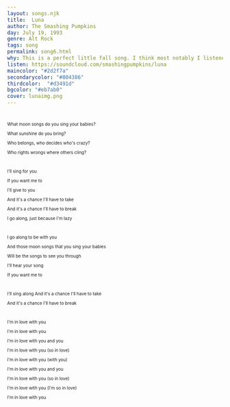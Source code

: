```yaml
---
layout: songs.njk
title:  Luna
author: The Smashing Pumpkins
day: July 19, 1993
genre: Alt Rock
tags: song
permalink: song6.html
why: This is a perfect little fall song. I think most notably I listened to this on the Metro North on the way to Cold Spring in 2023. Very sweet. Very serene. 
listen: https://soundcloud.com/smashingpumpkins/luna
maincolor: "#2d2f7a"
secondarycolor: "#804386"
thirdcolor:  "#d3491d"
bgcolor: "#eb7ab0"
cover: lunaimg.png
---
```

<div style="font-size:10px;">
&nbsp<p>
What moon songs do you sing your babies?<p>
What sunshine do you bring?<p>
Who belongs, who decides who's crazy?<p>
Who rights wrongs where others cling?<p>
&nbsp<p>
I'll sing for you<p>
If you want me to<p>
I'll give to you<p>
And it's a chance I'll have to take<p>
And it's a chance I'll have to break<p>
I go along, just because I'm lazy<p>
&nbsp<p>
I go along to be with you<p>
And those moon songs that you sing your babies<p>
Will be the songs to see you through<p>
I'll hear your song<p>
If you want me to<p>
&nbsp<p>
I'll sing along
And it's a chance I'll have to take<p>
And it's a chance I'll have to break<p>
&nbsp<p>
I'm in love with you<p>
I'm in love with you<p>
I'm in love with you and you<p>
I'm in love with you (so in love)<p>
I'm in love with you (with you)<p>
I'm in love with you and you<p>
I'm in love with you (so in love)<p>
I'm in love with you (I'm so in love)<p>
I'm in love with you
</p>
</div>